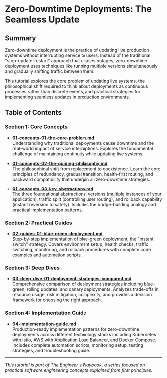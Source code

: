 # Zero-Downtime Deployments: The Seamless Update

## Summary

Zero-downtime deployment is the practice of updating live production systems without interrupting service to users. Instead of the traditional "stop-update-restart" approach that causes outages, zero-downtime deployment uses techniques like running multiple versions simultaneously and gradually shifting traffic between them.

This tutorial explores the core problem of updating live systems, the philosophical shift required to think about deployments as continuous processes rather than discrete events, and practical strategies for implementing seamless updates in production environments.

## Table of Contents

### Section 1: Core Concepts
- **[01-concepts-01-the-core-problem.md](01-concepts-01-the-core-problem.md)**  
  Understanding why traditional deployments cause downtime and the real-world impact of service interruptions. Explores the fundamental challenge of maintaining continuity while updating live systems.

- **[01-concepts-02-the-guiding-philosophy.md](01-concepts-02-the-guiding-philosophy.md)**  
  The philosophical shift from replacement to coexistence. Learn the core principles of redundancy, gradual transition, health-first routing, and backward compatibility that underpin all zero-downtime strategies.

- **[01-concepts-03-key-abstractions.md](01-concepts-03-key-abstractions.md)**  
  The three foundational abstractions: versions (multiple instances of your application), traffic split (controlling user routing), and rollback capability (instant reversion to safety). Includes the bridge-building analogy and practical implementation patterns.

### Section 2: Practical Guides
- **[02-guides-01-blue-green-deployment.md](02-guides-01-blue-green-deployment.md)**  
  Step-by-step implementation of blue-green deployment, the "instant switch" strategy. Covers environment setup, health checks, traffic switching, monitoring, and rollback procedures with complete code examples and automation scripts.

### Section 3: Deep Dives
- **[03-deep-dive-01-deployment-strategies-compared.md](03-deep-dive-01-deployment-strategies-compared.md)**  
  Comprehensive comparison of deployment strategies including blue-green, rolling updates, and canary deployments. Analyzes trade-offs in resource usage, risk mitigation, complexity, and provides a decision framework for choosing the right approach.

### Section 4: Implementation Guide
- **[04-implementation-guide.md](04-implementation-guide.md)**  
  Production-ready implementation patterns for zero-downtime deployments across different technology stacks including Kubernetes with Istio, AWS with Application Load Balancer, and Docker Compose. Includes complete automation scripts, monitoring setup, testing strategies, and troubleshooting guide.

---

*This tutorial is part of The Engineer's Playbook, a series focused on practical software engineering concepts explained from first principles.*